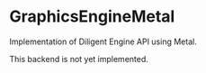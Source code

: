 
# GraphicsEngineMetal

Implementation of Diligent Engine API using Metal.

This backend is not yet implemented.